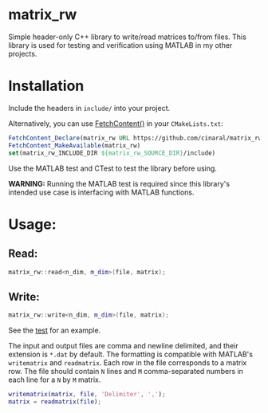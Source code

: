 # matrix_rw
Simple header-only C++ library to write/read matrices to/from files. This library is used for testing and verification using MATLAB in my other projects.

# Installation

Include the headers in ```include/``` into your project.

Alternatively, you can use [FetchContent()](https://cmake.org/cmake/help/latest/module/FetchContent.html) in your ```CMakeLists.txt```:
```CMake
FetchContent_Declare(matrix_rw URL https://github.com/cinaral/matrix_rw/releases/download/<RELEASE_TAG>/matrix_rw-src.zip)
FetchContent_MakeAvailable(matrix_rw)
set(matrix_rw_INCLUDE_DIR ${matrix_rw_SOURCE_DIR}/include)
```

Use the MATLAB test and CTest to test the library before using. 

**WARNING:** Running the MATLAB test is required since this library's intended use case is interfacing with MATLAB functions.

# Usage:

## Read:
```Cpp
matrix_rw::read<n_dim, m_dim>(file, matrix);
```

## Write:
```Cpp
matrix_rw::write<n_dim, m_dim>(file, matrix);
```

See the [test](./test/test-matrix_rw.cpp) for an example.

The input and output files are comma and newline delimited, and their extension is ```*.dat``` by default. The formatting is compatible with MATLAB's ```writematrix``` and ```readmatrix```. Each row in the file corresponds to a matrix row. The file should contain ```N``` lines and ```M``` comma-separated numbers in each line for a ```N``` by ```M``` matrix.
```MATLAB
writematrix(matrix, file, 'Delimiter', ',');  
matrix = readmatrix(file);  
```
